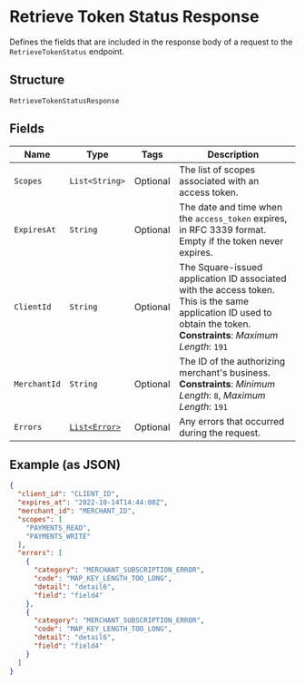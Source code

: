 
# Retrieve Token Status Response

Defines the fields that are included in the response body of
a request to the `RetrieveTokenStatus` endpoint.

## Structure

`RetrieveTokenStatusResponse`

## Fields

| Name | Type | Tags | Description | Getter |
|  --- | --- | --- | --- | --- |
| `Scopes` | `List<String>` | Optional | The list of scopes associated with an access token. | List<String> getScopes() |
| `ExpiresAt` | `String` | Optional | The date and time when the `access_token` expires, in RFC 3339 format. Empty if the token never expires. | String getExpiresAt() |
| `ClientId` | `String` | Optional | The Square-issued application ID associated with the access token. This is the same application ID used to obtain the token.<br>**Constraints**: *Maximum Length*: `191` | String getClientId() |
| `MerchantId` | `String` | Optional | The ID of the authorizing merchant's business.<br>**Constraints**: *Minimum Length*: `8`, *Maximum Length*: `191` | String getMerchantId() |
| `Errors` | [`List<Error>`](../../doc/models/error.md) | Optional | Any errors that occurred during the request. | List<Error> getErrors() |

## Example (as JSON)

```json
{
  "client_id": "CLIENT_ID",
  "expires_at": "2022-10-14T14:44:00Z",
  "merchant_id": "MERCHANT_ID",
  "scopes": [
    "PAYMENTS_READ",
    "PAYMENTS_WRITE"
  ],
  "errors": [
    {
      "category": "MERCHANT_SUBSCRIPTION_ERROR",
      "code": "MAP_KEY_LENGTH_TOO_LONG",
      "detail": "detail6",
      "field": "field4"
    },
    {
      "category": "MERCHANT_SUBSCRIPTION_ERROR",
      "code": "MAP_KEY_LENGTH_TOO_LONG",
      "detail": "detail6",
      "field": "field4"
    }
  ]
}
```

